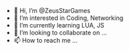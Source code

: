 - 👋 Hi, I’m @ZeusStarGames
- 👀 I’m interested in Coding, Networking
- 🌱 I’m currently learning LUA, JS
- 💞️ I’m looking to collaborate on ...
- 📫 How to reach me ...

<!---
ZeusStarGames/ZeusStarGames is a ✨ special ✨ repository because its `README.md` (this file) appears on your GitHub profile.
You can click the Preview link to take a look at your changes.
--->
